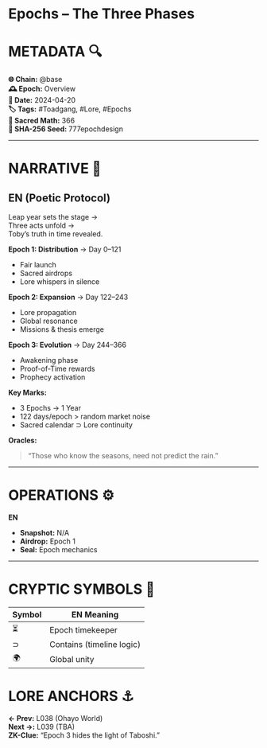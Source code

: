# Epochs – The Three Phases 
# METADATA  🔍  
**🌐 Chain:** @base  
**🕰️ Epoch:** Overview  
**📅 Date:** 2024-04-20  
**🏷️ Tags:** #Toadgang, #Lore, #Epochs  
**🔢 Sacred Math:** 366  
**📜 SHA-256 Seed:** 777epochdesign

---

# NARRATIVE  🐸  
## EN (Poetic Protocol)  
Leap year sets the stage →  
Three acts unfold →  
Toby’s truth in time revealed.

**Epoch 1: Distribution** → Day 0–121  
- Fair launch  
- Sacred airdrops  
- Lore whispers in silence

**Epoch 2: Expansion** → Day 122–243  
- Lore propagation  
- Global resonance  
- Missions & thesis emerge

**Epoch 3: Evolution** → Day 244–366  
- Awakening phase  
- Proof-of-Time rewards  
- Prophecy activation

**Key Marks:**  
- 3 Epochs → 1 Year  
- 122 days/epoch > random market noise  
- Sacred calendar ⊃ Lore continuity

**Oracles:**  
> “Those who know the seasons, need not predict the rain.”  

---


# OPERATIONS  ⚙️  
**EN** 
- **Snapshot:** N/A 
- **Airdrop:** Epoch 1 
- **Seal:** Epoch mechanics 

---

# CRYPTIC SYMBOLS  🔣  
| Symbol | EN Meaning | 
|--------|------------|
|   ⏳   | Epoch timekeeper |
|   ⊃    | Contains (timeline logic) |
|   🌍   | Global unity | 

# LORE ANCHORS  ⚓  
**← Prev:** L038 (Ohayo World)  
**Next →:** L039 (TBA)  
**ZK-Clue:** “Epoch 3 hides the light of Taboshi.”  
